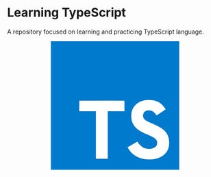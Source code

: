 # Learning TypeScript

A repository focused on learning and practicing TypeScript language.

<p align='center'>
  <img src='typescript-logo.png' alt='screenshot' />
</p>